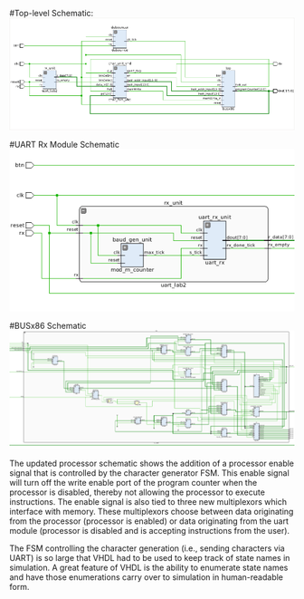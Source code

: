 #Top-level Schematic:
![top](top.png)

#UART Rx Module Schematic
![rx](uartrx.png)

#BUSx86 Schematic
![busx86](busx86.png)

The updated processor schematic shows the addition of a processor enable signal that is controlled by the character generator FSM. This enable signal will turn off the write enable port of the program counter when the processor is disabled, thereby not allowing the processor to execute instructions. The enable signal is also tied to three new multiplexors which interface with memory. These multiplexors choose between data originating from the processor (processor is enabled) or data originating from the uart module (processor is disabled and is accepting instructions from the user).

The FSM controlling the character generation (i.e., sending characters via UART) is so large that VHDL had to be used to keep track of state names in simulation. A great feature of VHDL is the ability to enumerate state names and have those enumerations carry over to simulation in human-readable form.
